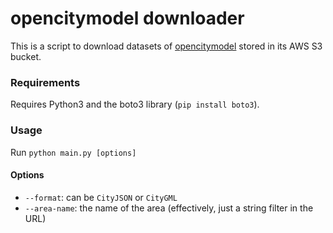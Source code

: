# opencitymodel downloader

This is a script to download datasets of [opencitymodel](https://github.com/opencitymodel/opencitymodel) stored in its AWS S3 bucket.

### Requirements
Requires Python3 and the boto3 library (``pip install boto3``).

### Usage
Run ``python main.py [options]``

#### Options
- ``--format``: can be ``CityJSON`` or ``CityGML``
- ``--area-name``: the name of the area (effectively, just a string filter in the URL)

